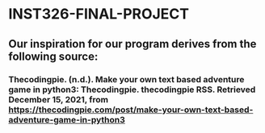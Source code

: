 # INST326-FINAL-PROJECT

## Our inspiration for our program derives from the following source:

### Thecodingpie. (n.d.). Make your own text based adventure game in python3: Thecodingpie. thecodingpie RSS. Retrieved December 15, 2021, from https://thecodingpie.com/post/make-your-own-text-based-adventure-game-in-python3 
